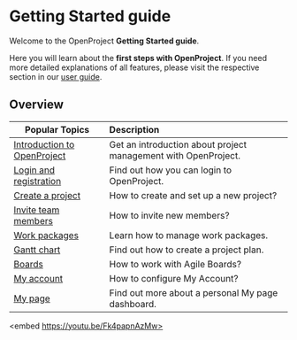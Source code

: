 # Getting Started guide

Welcome to the OpenProject **Getting Started guide**.

Here you will learn about the **first steps with OpenProject**. If you need more detailed explanations of all features, please visit the respective section in our [user guide](/user-guide/).

## Overview

| Popular Topics                                              | Description                                                    |
| ----------------------------------------------------------- | :------------------------------------------------------------- |
| [Introduction to OpenProject](openproject-introduction)     | Get an introduction about project management with OpenProject. |
| [Login and registration](sign-in-registration)              | Find out how you can login to OpenProject.                     |
| [Create a project](projects)                                | How to create and set up a new project?                        |
| [Invite team members](invite-members)                       | How to invite new members?                                     |
| [Work packages](work-packages-introduction)                 | Learn how to manage work packages.                             |
| [Gantt chart](gantt-chart-introduction)                     | Find out how to create a project plan.                         |
| [Boards](boards-introduction)                               | How to work with Agile Boards?                                 |
| [My account](my-account)                                    | How to configure My Account?                                   |
| [My page](my-page)                                          | Find out more about a personal My page dashboard.              |

<embed https://youtu.be/Fk4papnAzMw>
